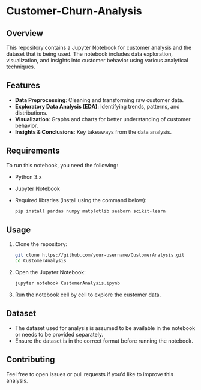 # Customer-Churn-Analysis
## Overview
This repository contains a Jupyter Notebook for customer analysis and the dataset that is being used. The notebook includes data exploration, visualization, and insights into customer behavior using various analytical techniques.

## Features
- **Data Preprocessing**: Cleaning and transforming raw customer data.
- **Exploratory Data Analysis (EDA)**: Identifying trends, patterns, and distributions.
- **Visualization**: Graphs and charts for better understanding of customer behavior.
- **Insights & Conclusions**: Key takeaways from the data analysis.

## Requirements
To run this notebook, you need the following:
- Python 3.x
- Jupyter Notebook
- Required libraries (install using the command below):

  ```bash
  pip install pandas numpy matplotlib seaborn scikit-learn
  ```

## Usage
1. Clone the repository:
      ```bash
      git clone https://github.com/your-username/CustomerAnalysis.git
      cd CustomerAnalysis
      ```
2. Open the Jupyter Notebook:
      ```bash
      jupyter notebook CustomerAnalysis.ipynb
      ```
3. Run the notebook cell by cell to explore the customer data.

## Dataset
- The dataset used for analysis is assumed to be available in the notebook or needs to be provided separately.
- Ensure the dataset is in the correct format before running the notebook.

## Contributing
Feel free to open issues or pull requests if you'd like to improve this analysis.
